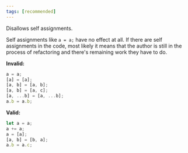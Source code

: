 ```yaml
---
tags: [recommended]
---
```


Disallows self assignments.

Self assignments like `a = a;` have no effect at all. If there are self
assignments in the code, most likely it means that the author is still in the
process of refactoring and there's remaining work they have to do.

**Invalid:**

```typescript
a = a;
[a] = [a];
[a, b] = [a, b];
[a, b] = [a, c];
[a, ...b] = [a, ...b];
a.b = a.b;
```

**Valid:**

```typescript
let a = a;
a += a;
a = [a];
[a, b] = [b, a];
a.b = a.c;
```
